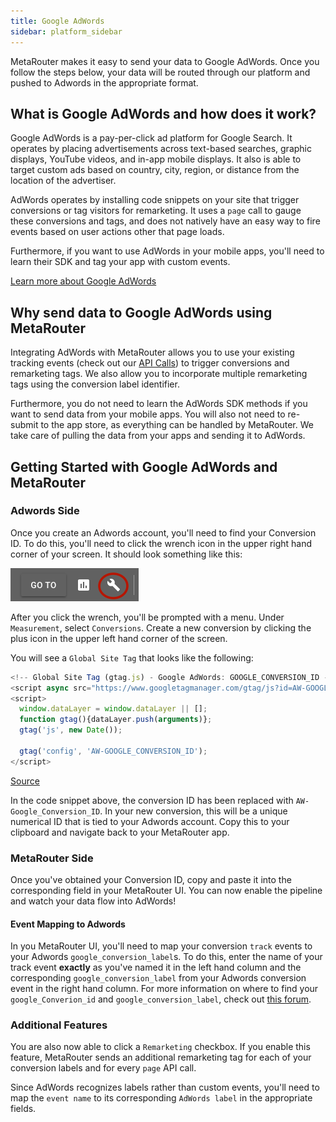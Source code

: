 ```yaml
---
title: Google AdWords
sidebar: platform_sidebar
---
```


MetaRouter makes it easy to send your data to Google AdWords. Once you follow the steps below, your data will be routed through our platform and pushed to Adwords in the appropriate format.

## What is Google AdWords and how does it work?

Google AdWords is a pay-per-click ad platform for Google Search. It operates by placing advertisements across text-based searches, graphic displays, YouTube videos, and in-app mobile displays. It also is able to target custom ads based on country, city, region, or distance from the location of the advertiser.

AdWords operates by installing code snippets on your site that trigger conversions or tag visitors for remarketing. It uses a `page` call to gauge these conversions and tags, and does not natively have an easy way to fire events based on user actions other that page loads.

Furthermore, if you want to use AdWords in your mobile apps, you'll need to learn their SDK and tag your app with custom events.

[Learn more about Google AdWords](https://adwords.google.com/home/)

## Why send data to Google AdWords using MetaRouter

Integrating AdWords with MetaRouter allows you to use your existing tracking events (check out our [API Calls](../calls.md)) to trigger conversions and remarketing tags. We also allow you to incorporate multiple remarketing tags using the conversion label identifier.

Furthermore, you do not need to learn the AdWords SDK methods if you want to send data from your mobile apps. You will also not need to re-submit to the app store, as everything can be handled by MetaRouter. We take care of pulling the data from your apps and sending it to AdWords.


## Getting Started with Google AdWords and MetaRouter

### Adwords Side

Once you create an Adwords account, you'll need to find your Conversion ID. To do this, you'll need to click the wrench icon in the upper right hand corner of your screen. It should look something like this:

![Adwords1](../../../images/Adwords1.png)

After you click the wrench, you'll be prompted with a menu. Under `Measurement`, select `Conversions`. Create a new conversion by clicking the plus icon in the upper left hand corner of the screen.

You will see a `Global Site Tag` that looks like the following:
~~~js
<!-- Global Site Tag (gtag.js) - Google AdWords: GOOGLE_CONVERSION_ID -->
<script async src="https://www.googletagmanager.com/gtag/js?id=AW-GOOGLE_CONVERSION_ID"></script>
<script>
  window.dataLayer = window.dataLayer || [];
  function gtag(){dataLayer.push(arguments)};
  gtag('js', new Date());

  gtag('config', 'AW-GOOGLE_CONVERSION_ID');
</script>
~~~
[Source](https://developers.google.com/adwords-remarketing-tag/)

In the code snippet above, the conversion ID has been replaced with `AW-Google_Conversion_ID`. In your new conversion, this will be a unique numerical ID that is tied to your Adwords account. Copy this to your clipboard and navigate back to your MetaRouter app.

### MetaRouter Side

Once you've obtained your Conversion ID, copy and paste it into the corresponding field in your MetaRouter UI. You can now enable the pipeline and watch your data flow into AdWords!

#### Event Mapping to Adwords

In you MetaRouter UI, you'll need to map your conversion `track` events to your Adwords `google_conversion_label`s. To do this, enter the name of your track event **exactly** as you've named it in the left hand column and the corresponding `google_conversion_label` from  your Adwords conversion event in the right hand column. For more information on where to find your `google_Converion_id` and  `google_conversion_label`, check out [this forum](https://www.en.advertisercommunity.com/t5/AdWords-Tracking-and-Reporting/Find-conversion-ID-and-Conversion-label/td-p/364894#).

### Additional Features

You are also now able to click a `Remarketing` checkbox. If you enable this feature, MetaRouter sends an additional remarketing tag for each of your conversion labels and for every `page` API call. 

Since AdWords recognizes labels rather than custom events, you'll need to map the `event name` to its corresponding `AdWords label` in the appropriate fields.

